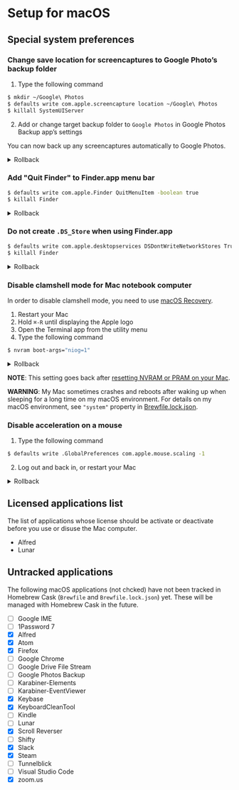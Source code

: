 # Setup for macOS
## Special system preferences
### Change save location for screencaptures to Google Photo’s backup folder
1. Type the following command
```bash
$ mkdir ~/Google\ Photos
$ defaults write com.apple.screencapture location ~/Google\ Photos
$ killall SystemUIServer
```
2. Add or change target backup folder to `Google Photos` in Google Photos Backup app’s settings

You can now back up any screencaptures automatically to Google Photos.

<details><summary>Rollback</summary>

```bash
$ defaults delete com.apple.screencapture location
$ killall SystemUIServer
```
</details>

### Add "Quit Finder" to Finder.app menu bar
```bash
$ defaults write com.apple.Finder QuitMenuItem -boolean true
$ killall Finder
```

<details><summary>Rollback</summary>

```bash
$ defaults delete com.apple.Finder QuitMenuItem
$ killall Finder
```
</details>

### Do not create `.DS_Store` when using Finder.app
```bash
$ defaults write com.apple.desktopservices DSDontWriteNetworkStores True
$ killall Finder
```

<details><summary>Rollback</summary>

```bash
$ defaults write com.apple.desktopservices DSDontWriteNetworkStores False
$ killall Finder
```
</details>

### Disable clamshell mode for Mac notebook computer
In order to disable clamshell mode, you need to use [macOS Recovery](https://support.apple.com/en-us/HT201314).

1. Restart your Mac
2. Hold `⌘-R` until displaying the Apple logo
3. Open the Terminal app from the utility menu
4. Type the following command
```bash
$ nvram boot-args="niog=1"
```

<details><summary>Rollback</summary>

1. Same as the setup procedure 1-3
2. Type the following command
```bash
$ nvram -d boot-args
```
</details>

**NOTE**: This setting goes back after [resetting NVRAM or PRAM on your Mac](https://support.apple.com/en-us/HT204063).

**WARNING**: My Mac sometimes crashes and reboots after waking up when sleeping for a long time on my macOS environment. For details on my macOS environment, see `"system"` property in [Brewfile.lock.json](/Brewfile.lock.json).

### Disable acceleration on a mouse
1. Type the following command
```bash
$ defaults write .GlobalPreferences com.apple.mouse.scaling -1
```
2. Log out and back in, or restart your Mac

<details><summary>Rollback</summary>

1. Type the following command
```bash
$ defaults write .GlobalPreferences com.apple.mouse.scaling 1
```
2. Log out and back in, or restart your Mac
</details>

## Licensed applications list
The list of applications whose license should be activate or deactivate before you use or disuse the Mac computer.

- Alfred
- Lunar

## Untracked applications
The following macOS applications (not chcked) have not been tracked in Homebrew Cask (`Brewfile` and `Brewfile.lock.json`) yet. These will be managed with Homebrew Cask in the future.

- [ ] Google IME
- [ ] 1Password 7
- [x] Alfred
- [x] Atom
- [x] Firefox
- [ ] Google Chrome
- [ ] Google Drive File Stream
- [ ] Google Photos Backup
- [ ] Karabiner-Elements
- [ ] Karabiner-EventViewer
- [x] Keybase
- [x] KeyboardCleanTool
- [ ] Kindle
- [ ] Lunar
- [x] Scroll Reverser
- [ ] Shifty
- [x] Slack
- [x] Steam
- [ ] Tunnelblick
- [ ] Visual Studio Code
- [x] zoom.us
